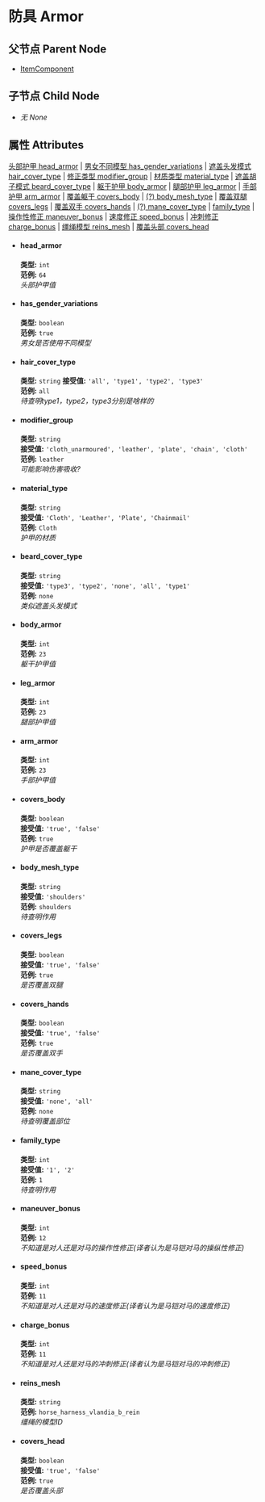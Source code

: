 # 防具 Armor

## 父节点 Parent Node
- [ItemComponent](../../ItemComponent)

## 子节点 Child Node
- *无 None*

## 属性 Attributes
[头部护甲 head_armor](#head_armor) | [男女不同模型 has_gender_variations](#has_gender_variations) | [遮盖头发模式 hair_cover_type](#hair_cover_type) | [修正类型 modifier_group](#modifier_group) | [材质类型 material_type](#material_type) | [遮盖胡子模式 beard_cover_type](#beard_cover_type) | [躯干护甲 body_armor](#body_armor) | [腿部护甲 leg_armor](#leg_armor) | [手部护甲 arm_armor](#arm_armor) | [覆盖躯干 covers_body](#covers_body) | [(?) body_mesh_type](#body_mesh_type) | [覆盖双腿 covers_legs](#covers_legs) | [覆盖双手 covers_hands](#covers_hands) | [(?) mane_cover_type](#mane_cover_type) | [family_type](#family_type) | [操作性修正 maneuver_bonus](#maneuver_bonus) | [速度修正 speed_bonus](#speed_bonus) | [冲刺修正 charge_bonus](#charge_bonus) | [缰绳模型 reins_mesh](#reins_mesh) | [覆盖头部 covers_head](#covers_head)

- #### head_armor
  **类型:**  `int`   
  **范例:** `64`  
  *头部护甲值*  
  
- #### has_gender_variations
  **类型:**  `boolean`   
  **范例:** `true`  
  *男女是否使用不同模型*  
  
- #### hair_cover_type
  **类型:**  `string` 
  **接受值:** `'all', 'type1', 'type2', 'type3'`  
  **范例:** `all`  
  *待查明type1，type2，type3分别是啥样的*  
  
- #### modifier_group
  **类型:**  `string`   
  **接受值:** `'cloth_unarmoured', 'leather', 'plate', 'chain', 'cloth'`  
  **范例:** `leather`  
  *可能影响伤害吸收?*  
  
- #### material_type
  **类型:**  `string`   
  **接受值:** `'Cloth', 'Leather', 'Plate', 'Chainmail'`  
  **范例:** `Cloth`  
  *护甲的材质*  
  
- #### beard_cover_type
  **类型:**  `string`   
  **接受值:** `'type3', 'type2', 'none', 'all', 'type1'`  
  **范例:** `none`  
  *类似遮盖头发模式*  
  
- #### body_armor
  **类型:**  `int`   
  **范例:** `23`  
  *躯干护甲值*  
  
- #### leg_armor
  **类型:**  `int`   
  **范例:** `23`  
  *腿部护甲值*  
  
- #### arm_armor
  **类型:**  `int`   
  **范例:** `23`  
  *手部护甲值*  
  
- #### covers_body
  **类型:**  `boolean`  
  **接受值:** `'true', 'false'`  
  **范例:** `true`  
  *护甲是否覆盖躯干*  
  
- #### body_mesh_type
  **类型:**  `string`  
  **接受值:** `'shoulders'`  
  **范例:** `shoulders`  
  *待查明作用*  
  
- #### covers_legs
  **类型:**  `boolean`  
  **接受值:** `'true', 'false'`  
  **范例:** `true`  
  *是否覆盖双腿*  
  
- #### covers_hands
  **类型:**  `boolean`  
  **接受值:** `'true', 'false'`  
  **范例:** `true`   
  *是否覆盖双手*   
  
- #### mane_cover_type
  **类型:**  `string`  
  **接受值:** `'none', 'all'`  
  **范例:** `none`  
  *待查明覆盖部位*  
  
- #### family_type
  **类型:**  `int`  
  **接受值:** `'1', '2'`  
  **范例:** `1`  
  *待查明作用*  
  
- #### maneuver_bonus
  **类型:**  `int`   
  **范例:** `12`  
  *不知道是对人还是对马的操作性修正(译者认为是马铠对马的操纵性修正)*  
  
- #### speed_bonus
  **类型:**  `int`   
  **范例:** `11`  
  *不知道是对人还是对马的速度修正(译者认为是马铠对马的速度修正)*  
  
- #### charge_bonus
  **类型:**  `int`   
  **范例:** `11`   
  *不知道是对人还是对马的冲刺修正(译者认为是马铠对马的冲刺修正)*  
  
- #### reins_mesh
  **类型:**  `string`   
  **范例:** `horse_harness_vlandia_b_rein`  
  *缰绳的模型ID*  
  
- #### covers_head
  **类型:**  `boolean`  
  **接受值:** `'true', 'false'`  
  **范例:** `true`  
  *是否覆盖头部*  
  
